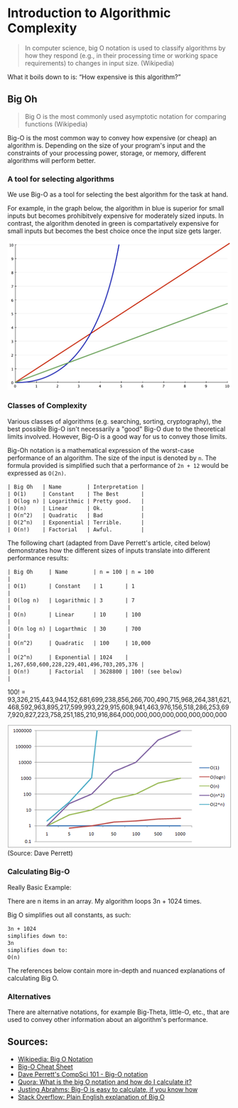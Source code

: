 # Introduction to Algorithmic Complexity

>  In computer science, big O notation is used to classify algorithms by how they respond (e.g., in their processing time or working space requirements) to changes in input size. (Wikipedia)

What it boils down to is: “How expensive is this algorithm?”

## Big Oh

> Big O is the most commonly used asymptotic notation for comparing functions (Wikipedia)

Big-O is the most common way to convey how expensive (or cheap) an algorithm is.  Depending on the size of your program's input and the constraints of your processing power, storage, or memory, different algorithms will perform better.

### A tool for selecting algorithms

We use Big-O as a tool for selecting the best algorithm for the task at hand.

For example, in the graph below, the algorithm in blue is superior for small inputs but becomes prohibitvely expensive for moderately sized inputs.  In contrast, the algorithm denoted in green is compartatively expensive for small inputs but becomes the best choice once the input size gets larger.

![Example of possible algorithms](example-algorithms.png)

### Classes of Complexity

Various classes of algorithms (e.g. searching, sorting, cryptography), the best possible Big-O isn't necessarily a "good" Big-O due to the theoretical limits involved.  However, Big-O is a good way for us to convey those limits.

Big-Oh notation is a mathematical expression of the worst-case performance of an algorithm.  The size of the input is denoted by `n`. The formula provided is simplified such that a performance of `2n + 12` would be expressed as `O(2n)`.

    | Big Oh   | Name        | Interpretation |
    | O(1)     | Constant    | The Best       |
    | O(log n) | Logarithmic | Pretty good.   |
    | O(n)     | Linear      | Ok.            |
    | O(n^2)   | Quadratic   | Bad            |
    | O(2^n)   | Exponential | Terrible.      |
    | O(n!)    | Factorial   | Awful.         |


The following chart (adapted from Dave Perrett's article, cited below) demonstrates how the different sizes of inputs translate into different performance results:

    | Big Oh     | Name        | n = 100 | n = 100                                   |
    | O(1)       | Constant    | 1       | 1                                         |
    | O(log n)   | Logarithmic | 3       | 7                                         |
    | O(n)       | Linear      | 10      | 100                                       |
    | O(n log n) | Logarthmic  | 30      | 700                                       |
    | O(n^2)     | Quadratic   | 100     | 10,000                                    |
    | O(2^n)     | Exponential | 1024    | 1,267,650,600,228,229,401,496,703,205,376 |
    | O(n!)      | Factorial   | 3628800 | 100! (see below)                          |


100! = 93,326,215,443,944,152,681,699,238,856,266,700,490,715,968,264,381,621,468,592,963,895,217,599,993,229,915,608,941,463,976,156,518,286,253,697,920,827,223,758,251,185,210,916,864,000,000,000,000,000,000,000,000

![Comparison of Different Classes of Algorithms](dave-perrett-time-complexity.png)
(Source: Dave Perrett)

### Calculating Big-O

Really Basic Example:

There are n items in an array.  My algorithm loops 3n + 1024 times.

Big O simplifies out all constants, as such:

    3n + 1024
    simplifies down to:
    3n
    simplifies down to:
    O(n)

The references below contain more in-depth and nuanced explanations of calculating Big O.

### Alternatives

There are alternative notations, for example Big-Theta, little-O, etc., that are used to convey other information about an algorithm's performance.


## Sources:

* [Wikipedia: Big O Notation](http://en.wikipedia.org/wiki/Big_O_notation)
* [Big-O Cheat Sheet](http://bigocheatsheet.com/)
* [Dave Perrett's CompSci 101 - Big-O notation](http://www.daveperrett.com/articles/2010/12/07/comp-sci-101-big-o-notation/)
* [Quora: What is the big O notation and how do I calculate it?](http://www.quora.com/Big-O-Notation/What-is-the-big-O-notation-and-how-do-I-calculate-it)
* [Justing Abrahms: Big-O is easy to calculate, if you know how](http://justinlilly.com/computer-science/how-to-calculate-big-o.html)
* [Stack Overflow: Plain English explanation of Big O](http://stackoverflow.com/questions/487258/plain-english-explanation-of-big-o)
